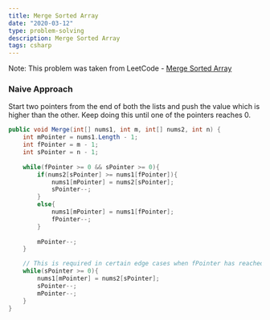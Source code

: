 ```yaml
---
title: Merge Sorted Array
date: "2020-03-12"
type: problem-solving
description: Merge Sorted Array
tags: csharp
---
```


Note: This problem was taken from LeetCode - [Merge Sorted Array](https://leetcode.com/problems/merge-sorted-array/submissions/)

### Naive Approach

Start two pointers from the end of both the lists and push the value which is higher than the other. Keep doing this until one of the pointers reaches 0.

```csharp
public void Merge(int[] nums1, int m, int[] nums2, int n) {
    int mPointer = nums1.Length - 1;
    int fPointer = m - 1;
    int sPointer = n - 1;
    
    while(fPointer >= 0 && sPointer >= 0){
        if(nums2[sPointer] >= nums1[fPointer]){
            nums1[mPointer] = nums2[sPointer];
            sPointer--;
        }
        else{
            nums1[mPointer] = nums1[fPointer];
            fPointer--;
        }
        
        mPointer--;
    }

    // This is required in certain edge cases when fPointer has reached 0th index and sPointer has still some elements that are to be moved to the num1 array
    while(sPointer >= 0){
        nums1[mPointer] = nums2[sPointer];
        sPointer--;
        mPointer--;
    }
}
```
